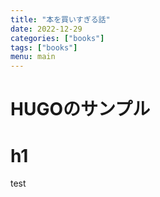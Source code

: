 ```yaml
---
title: "本を買いすぎる話"
date: 2022-12-29
categories: ["books"]
tags: ["books"]
menu: main
---
```


# HUGOのサンプル

# h1
test